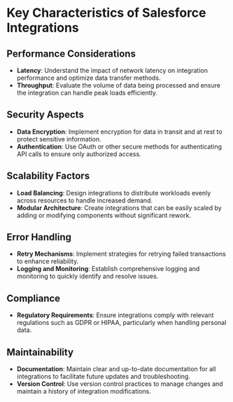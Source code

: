 # Key Characteristics of Salesforce Integrations

## Performance Considerations
- **Latency**: Understand the impact of network latency on integration performance and optimize data transfer methods.
- **Throughput**: Evaluate the volume of data being processed and ensure the integration can handle peak loads efficiently.

## Security Aspects
- **Data Encryption**: Implement encryption for data in transit and at rest to protect sensitive information.
- **Authentication**: Use OAuth or other secure methods for authenticating API calls to ensure only authorized access.

## Scalability Factors
- **Load Balancing**: Design integrations to distribute workloads evenly across resources to handle increased demand.
- **Modular Architecture**: Create integrations that can be easily scaled by adding or modifying components without significant rework.

## Error Handling
- **Retry Mechanisms**: Implement strategies for retrying failed transactions to enhance reliability.
- **Logging and Monitoring**: Establish comprehensive logging and monitoring to quickly identify and resolve issues.

## Compliance
- **Regulatory Requirements**: Ensure integrations comply with relevant regulations such as GDPR or HIPAA, particularly when handling personal data.

## Maintainability
- **Documentation**: Maintain clear and up-to-date documentation for all integrations to facilitate future updates and troubleshooting.
- **Version Control**: Use version control practices to manage changes and maintain a history of integration modifications.